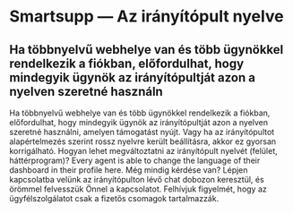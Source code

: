 # Smartsupp — Az irányítópult nyelve
## Ha többnyelvű webhelye van és több ügynökkel rendelkezik a fiókban, előfordulhat, hogy mindegyik ügynök az irányítópultját azon a nyelven szeretné használn
Ha többnyelvű webhelye van és több ügynökkel rendelkezik a fiókban, előfordulhat, hogy mindegyik ügynök az irányítópultját azon a nyelven szeretné használni, amelyen támogatást nyújt. Vagy ha az irányítópultot alapértelmezés szerint rossz nyelvre került beállításra, akkor ez gyorsan korrigálható.
Hogyan lehet megváltoztatni az irányítópult nyelvét (felület, háttérprogram)?
Every agent is able to change the language of their dashboard in their profile here.
Még mindig kérdése van? Lépjen kapcsolatba velünk az irányítópulton lévő chat dobozon keresztül, és örömmel felvesszük Önnel a kapcsolatot. Felhívjuk figyelmét, hogy az ügyfélszolgálatot csak a fizetős csomagok tartalmazzák.

